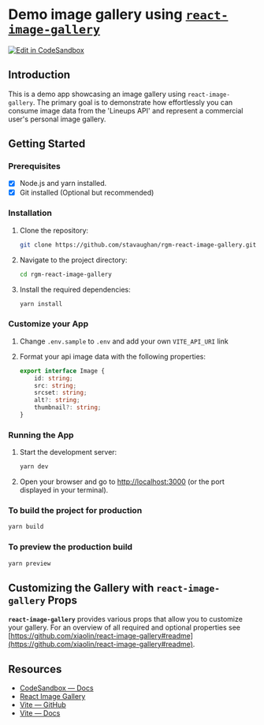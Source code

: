 # Demo image gallery using [`react-image-gallery`](https://github.com/xiaolin/react-image-gallery)

[![Edit in CodeSandbox](https://assets.codesandbox.io/github/button-edit-lime.svg)](https://codesandbox.io/p/github/stavaughan/rgm-react-image-gallery/main)

## Introduction

This is a demo app showcasing an image gallery using `react-image-gallery`. The primary goal is to demonstrate how effortlessly you can consume image data from the 'Lineups API' and represent a commercial user's personal image gallery.

## Getting Started

### Prerequisites

- [x] Node.js and yarn installed.
- [x] Git installed (Optional but recommended)

### Installation

1. Clone the repository:

    ```bash
    git clone https://github.com/stavaughan/rgm-react-image-gallery.git
    ```

2. Navigate to the project directory:

    ```bash
    cd rgm-react-image-gallery
    ```

3. Install the required dependencies:

    ```bash
    yarn install
    ```

### Customize your App

1. Change `.env.sample` to `.env` and add your own `VITE_API_URI` link

2. Format your api image data with the following properties:

    ```ts
    export interface Image {
        id: string;
        src: string;
        srcset: string;
        alt?: string;
        thumbnail?: string;
    }
    ```

### Running the App

1. Start the development server:

    ```bash
    yarn dev
    ```

2. Open your browser and go to [http://localhost:3000](http://localhost:3000) (or the port displayed in your terminal).

### To build the project for production

```bash
yarn build
```

### To preview the production build

```bash
yarn preview
```

## Customizing the Gallery with `react-image-gallery` Props

**`react-image-gallery`** provides various props that allow you to customize your gallery. For an overview of all required and optional properties see [https://github.com/xiaolin/react-image-gallery#readme](https://github.com/xiaolin/react-image-gallery#readme).

## Resources

- [CodeSandbox — Docs](https://codesandbox.io/docs/learn)
- [React Image Gallery](https://github.com/xiaolin/react-image-gallery)
- [Vite — GitHub](https://github.com/vitejs/vite)
- [Vite — Docs](https://vitejs.dev/guide/)
